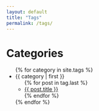 ```yaml
---
layout: default
title: "Tags"
permalink: /tags/
---
```


<h1>Categories</h1>
<ul>
{% for category in site.tags %}
  <li><a name="{{ category | first }}">{{ category | first }}</a>
    <ul>
    {% for post in tag.last %}
      <li><a href="{{ post.url }}">{{ post.title }}</a></li>
    {% endfor %}
    </ul>
  </li>
{% endfor %}
</ul>